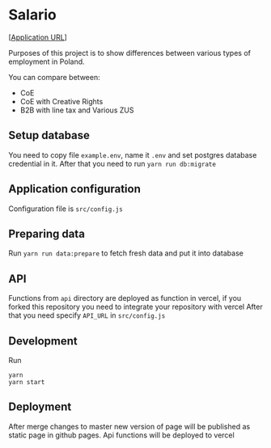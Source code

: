 # Salario

[[Application URL](https://krzys1u.github.io/salario/)]

Purposes of this project is to show differences between various types of employment in Poland.

You can compare between:

- CoE
- CoE with Creative Rights
- B2B with line tax and Various ZUS
 
## Setup database
You need to copy file `example.env`, name it `.env` and set postgres database credential in it.
After that you need to run `yarn run db:migrate` 
  
## Application configuration
Configuration file is `src/config.js`

## Preparing data
Run `yarn run data:prepare` to fetch fresh data and put it into database

## API
Functions from `api` directory are deployed as function in vercel, if you forked this repository you need to integrate your repository with vercel
After that you need specify `API_URL` in `src/config.js` 

## Development
Run 
```
yarn
yarn start
```

## Deployment
After merge changes to master new version of page will be published as static page in github pages.
Api functions will be deployed to vercel
